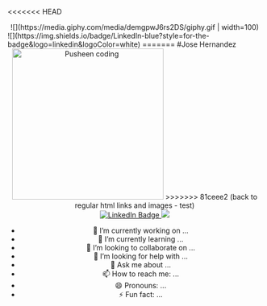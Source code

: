 <<<<<<< HEAD
<div id="header" align="center" >
![](https://media.giphy.com/media/demgpwJ6rs2DS/giphy.gif | width=100)
</div>
<div id="badges">
![](https://img.shields.io/badge/LinkedIn-blue?style=for-the-badge&logo=linkedin&logoColor=white)
=======
#Jose Hernandez

<div id="header" align="center">
  <img src="https://media.giphy.com/media/cgzHlhotPqBPesNYyU/giphy.gif" width="300"/ alt="Pusheen coding">
>>>>>>> 81ceee2 (back to regular html links and images - test)
</div>

<div id="badges" align="center">
<a href="https://www.linkedin.com/in/ja-hernandez/"><img src="https://img.shields.io/badge/LinkedIn-blue?style=for-the-badge&logo=linkedin&logoColor=white" alt="LinkedIn Badge"/>
</a>
<img src="https://komarev.com/ghpvc/?username=ja-hernandez")
</div>

- 🔭 I’m currently working on ...
- 🌱 I’m currently learning ...
- 👯 I’m looking to collaborate on ...
- 🤔 I’m looking for help with ...
- 💬 Ask me about ...
- 📫 How to reach me: ...
- 😄 Pronouns: ...
- ⚡ Fun fact: ...
